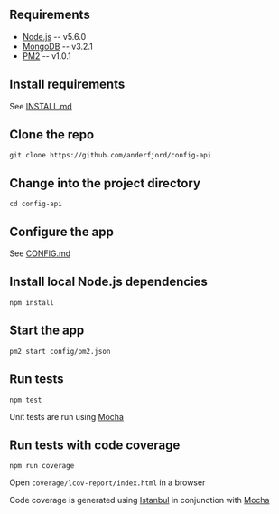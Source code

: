 ## Requirements
* [Node.js](http://nodejs.org/) -- v5.6.0
* [MongoDB](https://www.mongodb.org/) -- v3.2.1
* [PM2](http://pm2.keymetrics.io/) -- v1.0.1

## Install requirements
See [INSTALL.md](INSTALL.md)

## Clone the repo
`git clone https://github.com/anderfjord/config-api`

## Change into the project directory
`cd config-api`

## Configure the app
See [CONFIG.md](CONFIG.md)

## Install local Node.js dependencies
`npm install`

## Start the app
`pm2 start config/pm2.json`

## Run tests
`npm test`

Unit tests are run using [Mocha](https://mochajs.org/)

## Run tests with code coverage
`npm run coverage`

Open `coverage/lcov-report/index.html` in a browser

Code coverage is generated using [Istanbul](https://www.npmjs.com/package/istanbul) in conjunction with [Mocha](https://mochajs.org/)
